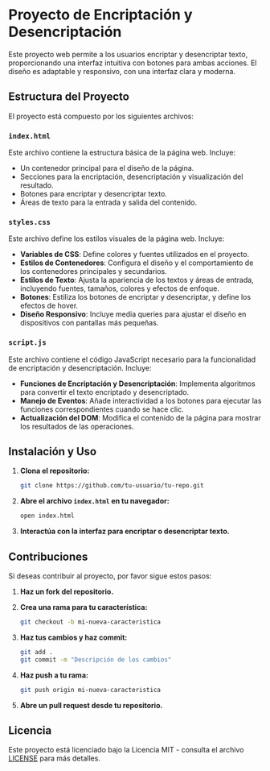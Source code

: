 # Proyecto de Encriptación y Desencriptación

Este proyecto web permite a los usuarios encriptar y desencriptar texto, proporcionando una interfaz intuitiva con botones para ambas acciones. El diseño es adaptable y responsivo, con una interfaz clara y moderna.

## Estructura del Proyecto

El proyecto está compuesto por los siguientes archivos:

### `index.html`

Este archivo contiene la estructura básica de la página web. Incluye:

- Un contenedor principal para el diseño de la página.
- Secciones para la encriptación, desencriptación y visualización del resultado.
- Botones para encriptar y desencriptar texto.
- Áreas de texto para la entrada y salida del contenido.

### `styles.css`

Este archivo define los estilos visuales de la página web. Incluye:

- **Variables de CSS**: Define colores y fuentes utilizados en el proyecto.
- **Estilos de Contenedores**: Configura el diseño y el comportamiento de los contenedores principales y secundarios.
- **Estilos de Texto**: Ajusta la apariencia de los textos y áreas de entrada, incluyendo fuentes, tamaños, colores y efectos de enfoque.
- **Botones**: Estiliza los botones de encriptar y desencriptar, y define los efectos de hover.
- **Diseño Responsivo**: Incluye media queries para ajustar el diseño en dispositivos con pantallas más pequeñas.

### `script.js`

Este archivo contiene el código JavaScript necesario para la funcionalidad de encriptación y desencriptación. Incluye:

- **Funciones de Encriptación y Desencriptación**: Implementa algoritmos para convertir el texto encriptado y desencriptado.
- **Manejo de Eventos**: Añade interactividad a los botones para ejecutar las funciones correspondientes cuando se hace clic.
- **Actualización del DOM**: Modifica el contenido de la página para mostrar los resultados de las operaciones.

## Instalación y Uso

1. **Clona el repositorio:**

    ```bash
    git clone https://github.com/tu-usuario/tu-repo.git
    ```

2. **Abre el archivo `index.html` en tu navegador:**

    ```bash
    open index.html
    ```

3. **Interactúa con la interfaz para encriptar o desencriptar texto.**

## Contribuciones

Si deseas contribuir al proyecto, por favor sigue estos pasos:

1. **Haz un fork del repositorio.**
2. **Crea una rama para tu característica:**

    ```bash
    git checkout -b mi-nueva-caracteristica
    ```

3. **Haz tus cambios y haz commit:**

    ```bash
    git add .
    git commit -m "Descripción de los cambios"
    ```

4. **Haz push a tu rama:**

    ```bash
    git push origin mi-nueva-caracteristica
    ```

5. **Abre un pull request desde tu repositorio.**

## Licencia

Este proyecto está licenciado bajo la Licencia MIT - consulta el archivo [LICENSE](LICENSE) para más detalles.

